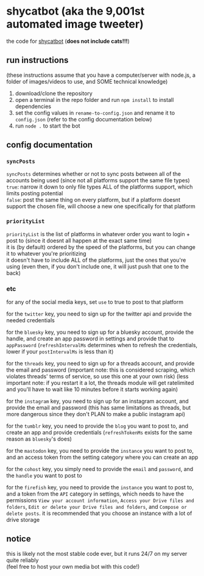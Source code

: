 # shycatbot (aka the 9,001st automated image tweeter)
the code for [shycatbot](https://shy.rocks/shycatbot) (**does not include cats!!!**)

## run instructions
(these instructions assume that you have a computer/server with node.js, a folder of images/videos to use, and SOME technical knowledge)

1. download/clone the repository
2. open a terminal in the repo folder and run `npm install` to install dependencies
3. set the config values in `rename-to-config.json` and rename it to `config.json` (refer to the config documentation below)
4. run `node .` to start the bot

## config documentation

### `syncPosts`
`syncPosts` determines whether or not to sync posts between all of the accounts being used (since not all platforms support the same file types)\
`true`: narrow it down to only file types ALL of the platforms support, which limits posting potential\
`false`: post the same thing on every platform, but if a platform doesnt support the chosen file, will choose a new one specifically for that platform

### `priorityList`
`priorityList` is the list of platforms in whatever order you want to login + post to (since it doesnt all happen at the exact same time)\
it is (by default) ordered by the speed of the platforms, but you can change it to whatever you're prioritizing\
it doesn't have to include ALL of the platforms, just the ones that you're using (even then, if you don't include one, it will just push that one to the back)

### etc
for any of the social media keys, set `use` to true to post to that platform

for the `twitter` key, you need to sign up for the twitter api and provide the needed credentials

for the `bluesky` key, you need to sign up for a bluesky account, provide the handle, and create an app password in settings and provide that to `appPassword` (`refreshIntervalMs` determines when to refresh the credentials, lower if your `postIntervalMs` is less than it)

for the `threads` key, you need to sign up for a threads account, and provide the email and password (important note: this is considered scraping, which violates threads' terms of service, so use this one at your own risk) (less important note: if you restart it a lot, the threads module will get ratelimited and you'll have to wait like 10 minutes before it starts working again)

for the `instagram` key, you need to sign up for an instagram account, and provide the email and password (this has same limitations as threads, but more dangerous since they don't PLAN to make a public instagram api)

for the `tumblr` key, you need to provide the `blog` you want to post to, and create an app and provide credentials (`refreshTokenMs` exists for the same reason as `bluesky`'s does)

for the `mastodon` key, you need to provide the `instance` you want to post to, and an access token from the setting category where you can create an app

for the `cohost` key, you simply need to provide the `email` and `password`, and the `handle` you want to post to

for the `firefish` key, you need to provide the `instance` you want to post to, and a token from the `API` category in settings, which needs to have the permissions `View your account information`, `Access your Drive files and folders`, `Edit or delete your Drive files and folders`, and `Compose or delete posts`. it is recommended that you choose an instance with a lot of drive storage

## notice
this is likely not the most stable code ever, but it runs 24/7 on my server quite reliably\
(feel free to host your own media bot with this code!)
